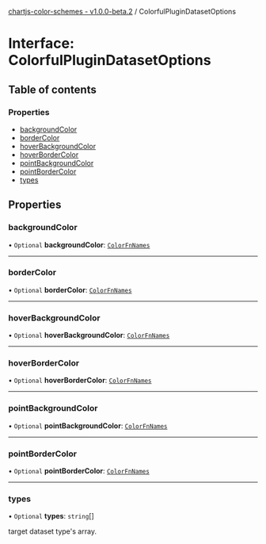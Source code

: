 [chartjs-color-schemes - v1.0.0-beta.2](../README.md) / ColorfulPluginDatasetOptions

# Interface: ColorfulPluginDatasetOptions

## Table of contents

### Properties

- [backgroundColor](ColorfulPluginDatasetOptions.md#backgroundcolor)
- [borderColor](ColorfulPluginDatasetOptions.md#bordercolor)
- [hoverBackgroundColor](ColorfulPluginDatasetOptions.md#hoverbackgroundcolor)
- [hoverBorderColor](ColorfulPluginDatasetOptions.md#hoverbordercolor)
- [pointBackgroundColor](ColorfulPluginDatasetOptions.md#pointbackgroundcolor)
- [pointBorderColor](ColorfulPluginDatasetOptions.md#pointbordercolor)
- [types](ColorfulPluginDatasetOptions.md#types)

## Properties

### backgroundColor

• `Optional` **backgroundColor**: [`ColorFnNames`](../README.md#colorfnnames)

___

### borderColor

• `Optional` **borderColor**: [`ColorFnNames`](../README.md#colorfnnames)

___

### hoverBackgroundColor

• `Optional` **hoverBackgroundColor**: [`ColorFnNames`](../README.md#colorfnnames)

___

### hoverBorderColor

• `Optional` **hoverBorderColor**: [`ColorFnNames`](../README.md#colorfnnames)

___

### pointBackgroundColor

• `Optional` **pointBackgroundColor**: [`ColorFnNames`](../README.md#colorfnnames)

___

### pointBorderColor

• `Optional` **pointBorderColor**: [`ColorFnNames`](../README.md#colorfnnames)

___

### types

• `Optional` **types**: `string`[]

target dataset type's array.
